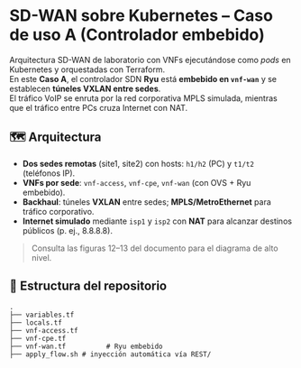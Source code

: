 # SD-WAN sobre Kubernetes – Caso de uso A (Controlador embebido)

Arquitectura SD-WAN de laboratorio con VNFs ejecutándose como *pods* en Kubernetes y orquestadas con Terraform.  
En este **Caso A**, el controlador SDN **Ryu** está **embebido en `vnf-wan`** y se establecen **túneles VXLAN entre sedes**.  
El tráfico VoIP se enruta por la red corporativa MPLS simulada, mientras que el tráfico entre PCs cruza Internet con NAT.

## 🗺️ Arquitectura

- **Dos sedes remotas** (site1, site2) con hosts: `h1/h2` (PC) y `t1/t2` (teléfonos IP).
- **VNFs por sede**: `vnf-access`, `vnf-cpe`, `vnf-wan` (con OVS + Ryu embebido).
- **Backhaul**: túneles **VXLAN** entre sedes; **MPLS/MetroEthernet** para tráfico corporativo.
- **Internet simulado** mediante `isp1` y `isp2` con **NAT** para alcanzar destinos públicos (p. ej., 8.8.8.8).

> Consulta las figuras 12–13 del documento para el diagrama de alto nivel.

## 📂 Estructura del repositorio

```
.
├── variables.tf
├── locals.tf
├── vnf-access.tf
├── vnf-cpe.tf
├── vnf-wan.tf          # Ryu embebido 
├── apply_flow.sh # inyección automática vía REST/


